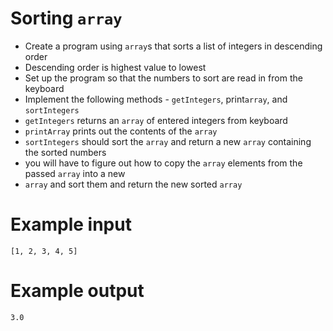 # Sorting `array`
* Create a program using `array`s that sorts a list of integers in descending order
* Descending order is highest value to lowest
* Set up the program so that the numbers to sort are read in from the keyboard
* Implement the following methods - `getIntegers`, print`array`, and `sortIntegers`
* `getIntegers` returns an `array` of entered integers from keyboard
* `printArray` prints out the contents of the `array`
* `sortIntegers` should sort the `array` and return a new `array` containing the sorted numbers
* you will have to figure out how to copy the `array` elements from the passed `array` into a new
* `array` and sort them and return the new sorted `array`

# Example input
`[1, 2, 3, 4, 5]`

# Example output
`3.0`